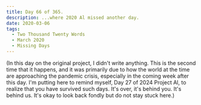```yaml
---
title: Day 66 of 365.
description: ...where 2020 Al missed another day.
date: 2020-03-06
tags:
  - Two Thousand Twenty Words
  - March 2020
  - Missing Days
---
```


(In this day on the original project, I didn't write anything. This is the second time that it happens, and it was primarily due to how the world at the time are approaching the pandemic crisis, especially in the coming week after this day. I'm putting here to remind myself, Day 27 of 2024 Project Al, to realize that you have survived such days. It's over, it's behind you. It's behind us. It's okay to look back fondly but do not stay stuck here.)